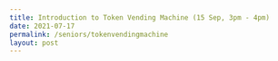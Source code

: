```yaml
---
title: Introduction to Token Vending Machine (15 Sep, 3pm - 4pm)
date: 2021-07-17
permalink: /seniors/tokenvendingmachine
layout: post
---
```


